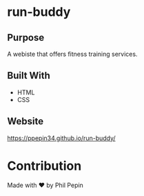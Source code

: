 # run-buddy

## Purpose
A webiste that offers fitness training services.

## Built With
* HTML
* CSS

## Website
https://ppepin34.github.io/run-buddy/

# Contribution
Made with ❤️ by Phil Pepin
